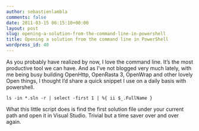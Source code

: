 ```yaml
---
author: sebastienlambla
comments: false
date: 2011-03-15 06:15:10+00:00
layout: post
slug: opening-a-solution-from-the-command-line-in-powershell
title: Opening a solution from the command line in PowerShell
wordpress_id: 40
---
```


As you probably have realized by now, I love the command line. It’s the most productive tool we can have. And as I’ve not blogged very much lately, with me being busy building OpenHttp, OpenRasta 3, OpenWrap and other lovely Open things, I thought I’d share a quick snippet I use on a daily basis with powershell.
    
    ls -in *.sln -r | select -first 1 | %{ ii $_.FullName }







What this little script does is find the first solution file under your current path and open it in Visual Studio. Trivial but a time saver over and over again.
